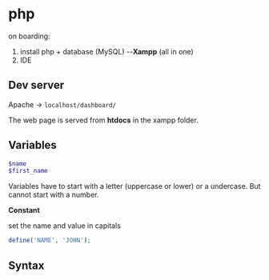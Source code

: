# php

on boarding:
1. install php + database (MySQL) --**Xampp** (all in one)
2. IDE

## Dev server
Apache -> ```localhost/dashboard/```

The web page is served from **htdocs** in the xampp folder.

## Variables
```php
$name
$first_name
```
Variables have to start with a letter (uppercase or lower) or a undercase. But cannot start with a number.

**Constant**

set the name and value in capitals
```php
define('NAME', 'JOHN');
```

## Syntax